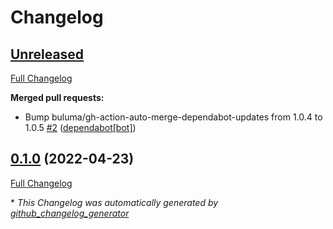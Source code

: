 # Changelog

## [Unreleased](https://github.com/buluma/ansible-role-rabbitvcs/tree/HEAD)

[Full Changelog](https://github.com/buluma/ansible-role-rabbitvcs/compare/0.1.0...HEAD)

**Merged pull requests:**

- Bump buluma/gh-action-auto-merge-dependabot-updates from 1.0.4 to 1.0.5 [\#2](https://github.com/buluma/ansible-role-rabbitvcs/pull/2) ([dependabot[bot]](https://github.com/apps/dependabot))

## [0.1.0](https://github.com/buluma/ansible-role-rabbitvcs/tree/0.1.0) (2022-04-23)

[Full Changelog](https://github.com/buluma/ansible-role-rabbitvcs/compare/5d8c5e1fb5c76f38329780fda0ae3ea616b0c4ce...0.1.0)



\* *This Changelog was automatically generated by [github_changelog_generator](https://github.com/github-changelog-generator/github-changelog-generator)*
